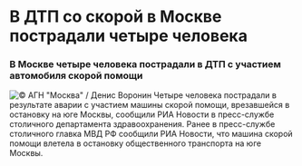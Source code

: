 # В ДТП со скорой в Москве пострадали четыре человека
### В Москве четыре человека пострадали в ДТП с участием автомобиля скорой помощи
![](https://cdnn21.img.ria.ru/images/07e9/03/1c/2008048515_0:512:2730:2048_1280x0_80_0_0_7f2e338ea8706369f1cc8346ef61a08b.jpg "© АГН \"Москва\" / Денис Воронин")
Четыре человека пострадали в результате аварии с участием машины скорой помощи, врезавшейся в остановку на юге Москвы, сообщили РИА Новости в пресс-службе столичного департамента здравоохранения.
Ранее в пресс-службе столичного главка МВД РФ сообщили РИА Новости, что машина скорой помощи влетела в остановку общественного транспорта на юге Москвы. 
